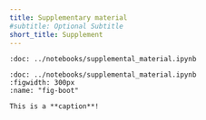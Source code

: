 ```yaml
---
title: Supplementary material
#subtitle: Optional Subtitle
short_title: Supplement
---
```

```{glue} cool_text
:doc: ../notebooks/supplemental_material.ipynb
```

``` {glue:figure} clinical_results_table
:doc: ../notebooks/supplemental_material.ipynb
:figwidth: 300px
:name: "fig-boot"

This is a **caption**!
```
